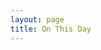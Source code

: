 ```yaml
---
layout: page
title: On This Day
---
```


<script>
onload = function (){
var today = new Date();
var month = today.getMonth()+1;
var day = today.getDate();
var OnThisDay ='/onthisday/sorry.html';
if (month == '01' && day == '01') {
OnThisDay ='/television/1986/a-royal-celebration-of-youth.html';
}
if (month == '01' && day == '05') {
OnThisDay ='/radio/alyn-ainsworth-and-the-bbcradio-orchestra.html';
}
if (month == '01' && day == '07') {
OnThisDay ='/television/opportunity-knocks/1974-01-07.html';
}
if (month == '01' && day == '13') {
OnThisDay ='/biography/biography.html#010';
}
if (month == '01' && day == '14') {
OnThisDay ='/television/opportunity-knocks/1974-01-14.html';
}
if (month == '01' && day == '25') {
OnThisDay ='/discography/singles/ma-hes-making-eyes-at-me.html';
}
if (month == '01' && day == '26') {
OnThisDay ='/publications/magazines/music-week.html';
}
if (month == '01' && day == '27') {
OnThisDay ='/publications/tvtimes/1979-01-27.html';
}
if (month == '01' && day == '29') {
OnThisDay ='/television/1986/this-is-your-life.html';
}
if (month == '01' && day == '31') {
OnThisDay ='https://fanzoflenazavaroni.github.io/television/1979/stars-in-their-eyes.html';
}
if (month == '2' && day == '13') {
OnThisDay ='/television/1982/the-les-dawson-show.html';
}
if (month == '2' && day == '14') {
OnThisDay ='/onthisday/02/02-14.html';
}
if (month == '2' && day == '15') {
OnThisDay ='/onthisday/02/02-15.html';
}
if (month == '2' && day == '16') {
OnThisDay ='/onthisday/02/02-16.html';
}
if (month == '2' && day == '18') {
OnThisDay ='/onthisday/02/02-18.html';
}
if (month == '2' && day == '20') {
OnThisDay ='http://bit.ly/SundayMail-LZ-2000-02-20';
}
if (month == '2' && day == '23') {
OnThisDay ='/onthisday/02/02-23.html';
}
if (month == '2' && day == '25') {
OnThisDay ='/onthisday/02/02-25.html';
}
if (month == '2' && day == '27') {
OnThisDay ='/onthisday/02/02-27.html';
}
if (month == '2' && day == '28') {
OnThisDay ='/onthisday/02-28.html';
}
if (month == '3' && day == '2') {
OnThisDay ='/onthisday/03/03-02.html';
}
if (month == '3' && day == '4') {
OnThisDay ='/onthisday/03/03-04.html';
}
if (month == '3' && day == '6') {
OnThisDay ='/onthisday/03/03-06.html';
}
if (month == '3' && day == '7') {
OnThisDay ='/onthisday/03/03-07.html';
}
if (month == '3' && day == '9') {
OnThisDay ='/onthisday/03/03-09.html';
}
if (month == '3' && day == '11') {
OnThisDay ='/onthisday/03/03-11.html';
}
if (month == '3' && day == '16') {
OnThisDay ='/onthisday/03/03-16.html';
}
if (month == '3' && day == '17') {
OnThisDay ='/onthisday/03/03-17.html';
}
if (month == '3' && day == '20') {
OnThisDay ='/onthisday/03/03-20.html';
}
if (month == '3' && day == '21') {
OnThisDay ='/onthisday/03/03-21.html';
}
if (month == '3' && day == '23') {
OnThisDay ='/onthisday/03/03-23.html';
}
if (month == '3' && day == '24') {
OnThisDay ='/onthisday/03/03-24.html';
}
if (month == '3' && day == '25') {
OnThisDay ='/onthisday/03/03-25.html';
}
if (month == '3' && day == '26') {
OnThisDay ='/onthisday/03/03-26.html';
}
if (month == '3' && day == '28') {
OnThisDay ='/onthisday/03/03-28.html';
}
if (month == '3' && day == '30') {
OnThisDay ='/onthisday/03/03-30.html';
}
if (month == '3' && day == '31') {
OnThisDay ='/onthisday/03/03-31.html';
}
if (month == '4' && day == '1') {
OnThisDay ='/onthisday/04/04-01.html';
}
if (month == '4' && day == '2') {
OnThisDay ='/onthisday/04/04-02.html';
}
if (month == '4' && day == '3') {
OnThisDay ='/onthisday/04/04-03.html';
}
if (month == '4' && day == '6') {
OnThisDay ='/onthisday/04/04-06.html';
}
if (month == '4' && day == '7') {
OnThisDay ='/onthisday/04/04-07.html';
}
if (month == '4' && day == '8') {
OnThisDay ='/onthisday/04/04-08.html';
}
if (month == '4' && day == '9') {
OnThisDay ='/onthisday/04/04-09.html';
}
if (month == '4' && day == '10') {
OnThisDay ='/onthisday/04/04-10.html';
}
if (month == '4' && day == '12') {
OnThisDay ='/onthisday/04/04-12.html';
}
if (month == '4' && day == '14') {
OnThisDay ='/onthisday/04/04-14.html';
}
if (month == '4' && day == '15') {
OnThisDay ='/onthisday/04/04-15.html';
}
if (month == '4' && day == '17') {
OnThisDay ='/onthisday/04/04-17.html';
}
if (month == '4' && day == '18') {
OnThisDay ='/onthisday/04/04-18.html';
}
if (month == '4' && day == '20') {
OnThisDay ='/onthisday/04/04-20.html';
}
if (month == '4' && day == '21') {
OnThisDay ='/onthisday/04/04-21.html';
}
if (month == '4' && day == '22') {
OnThisDay ='/onthisday/04/04-22.html';
}
if (month == '4' && day == '28') {
OnThisDay ='/onthisday/04/04-28.html';
}
if (month == '4' && day == '29') {
OnThisDay ='/onthisday/04/04-29.html';
}
if (month == '4' && day == '30') {
OnThisDay ='/onthisday/04/04-30.html';
}
if (month == '5' && day == '03') {
OnThisDay ='/onthisday/05/05-03.html';
}
if (month == '5' && day == '05') {
OnThisDay ='/onthisday/05/05-05.html';
}
if (month == '5' && day == '06') {
OnThisDay ='/onthisday/05/05-06.html';
}
if (month == '5' && day == '08') {
OnThisDay ='/onthisday/05/05-08.html';
}
if (month == '5' && day == '09') {
OnThisDay ='/onthisday/05/05-09.html';
}
if (month == '5' && day == '11') {
OnThisDay ='/onthisday/05/05-11.html';
}
if (month == '5' && day == '12') {
OnThisDay ='/onthisday/05/05-12.html';
}
if (month == '5' && day == '13') {
OnThisDay ='/onthisday/05/05-13.html';
}
if (month == '5' && day == '14') {
OnThisDay ='/onthisday/05/05-14.html';
}
if (month == '5' && day == '16') {
OnThisDay ='/onthisday/05/05-16.html';
}
if (month == '5' && day == '17') {
OnThisDay ='/onthisday/05/05-17.html';
}
if (month == '5' && day == '21') {
OnThisDay ='/onthisday/05/05-21.html';
}
if (month == '5' && day == '22') {
OnThisDay ='/onthisday/05/05-22.html';
}
if (month == '5' && day == '23') {
OnThisDay ='/onthisday/05/05-23.html';
}
if (month == '5' && day == '24') {
OnThisDay ='/onthisday/05/05-24.html';
}
if (month == '5' && day == '26') {
OnThisDay ='/onthisday/05/05-26.html';
}
if (month == '5' && day == '27') {
OnThisDay ='/onthisday/05/05-27.html';
}
if (month == '5' && day == '28') {
OnThisDay ='/onthisday/05/05-28.html';
}
if (month == '5' && day == '29') {
OnThisDay ='/onthisday/05/05-29.html';
}
if (month == '5' && day == '30') {
OnThisDay ='/onthisday/05/05-30.html';
}
if (month == '5' && day == '31') {
OnThisDay ='/onthisday/05/05-31.html';
}
if (month == '6' && day == '03') {
OnThisDay ='/onthisday/06/06-03.html';
}
if (month == '6' && day == '04') {
OnThisDay ='/onthisday/06/06-04.html';
}
if (month == '6' && day == '05') {
OnThisDay ='/onthisday/06/06-05.html';
}
if (month == '6' && day == '06') {
OnThisDay ='/onthisday/06/06-06.html';
}
if (month == '6' && day == '12') {
OnThisDay ='/onthisday/06/06-12.html';
}
if (month == '6' && day == '13') {
OnThisDay ='/onthisday/06/06-13.html';
}
if (month == '6' && day == '14') {
OnThisDay ='/onthisday/06/06-14.html';
}
if (month == '6' && day == '15') {
OnThisDay ='/onthisday/06/06-15.html';
}
if (month == '6' && day == '17') {
OnThisDay ='/onthisday/06/06-17.html';
}
if (month == '6' && day == '19') {
OnThisDay ='/onthisday/06/06-19.html';
}
if (month == '6' && day == '20') {
OnThisDay ='/onthisday/06/06-20.html';
}
if (month == '6' && day == '21') {
OnThisDay ='/onthisday/06/06-21.html';
}
if (month == '6' && day == '22') {
OnThisDay ='/onthisday/06/06-22.html';
}
if (month == '6' && day == '24') {
OnThisDay ='/onthisday/06/06-24.html';
}
if (month == '6' && day == '27') {
OnThisDay ='/onthisday/06/06-27.html';
}
if (month == '7' && day == '01') {
OnThisDay ='/onthisday/07/07-01.html';
}
if (month == '7' && day == '02') {
OnThisDay ='/onthisday/07/07-02.html';
}
if (month == '7' && day == '03') {
OnThisDay ='/onthisday/07/07-03.html';
}
if (month == '7' && day == '04') {
OnThisDay ='/onthisday/07/07-04.html';
}
if (month == '7' && day == '05') {
OnThisDay ='/onthisday/07/07-05.html';
}
if (month == '7' && day == '06') {
OnThisDay ='/onthisday/07/07-06.html';
}
if (month == '7' && day == '08') {
OnThisDay ='/onthisday/07/07-08.html';
}
if (month == '7' && day == '10') {
OnThisDay ='/onthisday/07/07-10.html';
}
if (month == '7' && day == '11') {
OnThisDay ='/onthisday/07/07-11.html';
}
if (month == '7' && day == '13') {
OnThisDay ='/onthisday/07/07-13.html';
}
if (month == '7' && day == '14') {
OnThisDay ='/onthisday/07/07-14.html';
}
if (month == '7' && day == '15') {
OnThisDay ='/onthisday/07/07-15.html';
}
if (month == '7' && day == '17') {
OnThisDay ='/onthisday/07/07-17.html';
}
if (month == '7' && day == '18') {
OnThisDay ='/theatre/1976/the-lena-zavaroni-show-1976-07-18.html';
}
if (month == '7' && day == '20') {
OnThisDay ='/theatre/1975/harold-fieldings-sunday-night-at-the-blackpool-opera-house.html';
}
if (month == '7' && day == '21') {
OnThisDay ='/theatre/1981/the-lena-zavaroni-show-1981-07-21.html';
}
if (month == '7' && day == '22') {
OnThisDay ='/onthisday/07/07-22.html';
}
if (month == '7' && day == '23') {
OnThisDay ='/theatre/1978/harold-fieldings-sunday-night-at-the-blackpool-opera-house.html';
}
if (month == '7' && day == '24') {
OnThisDay ='/television/hi-summer/hi-summer-02.html';
}
if (month == '7' && day == '25') {
OnThisDay ='/onthisday/07/07-25.html';
}
if (month == '7' && day == '26') {
OnThisDay ='/theatre/1978/personal-appearance-1978-07-26.html';
}
if (month == '7' && day == '27') {
OnThisDay ='/onthisday/07/07-27.html';
}
if (month == '7' && day == '28') {
OnThisDay ='/onthisday/07/07-28.html';
}
if (month == '7' && day == '29') {
OnThisDay ='/publications/emma/1978-07-29.html';
}
if (month == '7' && day == '30') {
OnThisDay ='/onthisday/07/07-30.html';
}
if (month == '7' && day == '31') {
OnThisDay ='/onthisday/07/07-31.html';
}
if (month == '8' && day == '01') {
OnThisDay ='/onthisday/08/08-01.html';
}
if (month == '8' && day == '02') {
OnThisDay ='/television/and-theres-more.html';
}
if (month == '8' && day == '03') {
OnThisDay ='/onthisday/08/08-03.html';
}
if (month == '8' && day == '06') {
OnThisDay ='/onthisday/08/08-06.html';
}
if (month == '8' && day == '07') {
OnThisDay ='/onthisday/08/08-07.html';
}
if (month == '8' && day == '08') {
OnThisDay ='/news/2002-08-08.html';
}
if (month == '8' && day == '09') {
OnThisDay ='/theatre/1981/harold-fieldings-sunday-night-at-the-blackpool-opera-house-1981-08-09.html';
}
if (month == '8' && day == '10') {
OnThisDay ='/onthisday/08/08-10.html';
}
if (month == '8' && day == '12') {
OnThisDay ='/onthisday/08/08-12.html';
}
if (month == '8' && day == '13') {
OnThisDay ='/onthisday/08/08-13.html';
}
if (month == '8' && day == '14') {
OnThisDay ='/television/hi-summer/hi-summer-05.html';
}
if (month == '8' && day == '15') {
OnThisDay ='/theatre/1976/sunday-startime-1976-08-15.html';
}
if (month == '8' && day == '16') {
OnThisDay ='/onthisday/08/08-16.html';
}
if (month == '8' && day == '17') {
OnThisDay ='/theatre/1975/the-lena-zavaroni-show-1975-08-17.html';
}
if (month == '8' && day == '19') {
OnThisDay ='/onthisday/08/08-19.html';
}
if (month == '8' && day == '20') {
OnThisDay ='/onthisday/08/08-20.html';
}
if (month == '8' && day == '21') {
OnThisDay ='/onthisday/08/08-21.html';
}
if (month == '8' && day == '22') {
OnThisDay ='/onthisday/08/08-22.html';
}
if (month == '8' && day == '23') {
OnThisDay ='/onthisday/08/08-23.html';
}
if (month == '8' && day == '24') {
OnThisDay ='/onthisday/08/08-24.html';
}
if (month == '8' && day == '25') {
OnThisDay ='/onthisday/08/08-25.html';
}
if (month == '8' && day == '26') {
OnThisDay ='/onthisday/08/08-26.html';
}
if (month == '8' && day == '27') {
OnThisDay ='/onthisday/08/08-27.html';
}
if (month == '8' && day == '28') {
OnThisDay ='/onthisday/08/08-28.html';
}
if (month == '8' && day == '29') {
OnThisDay ='/onthisday/08/08-29.html';
}
if (month == '8' && day == '30') {
OnThisDay ='/onthisday/08/08-30.html';
}
if (month == '8' && day == '31') {
OnThisDay ='/onthisday/08/08-31.html';
}
if (month == '9' && day == '01') {
OnThisDay ='/onthisday/09/09-01.html';
}
if (month == '9' && day == '02') {
OnThisDay ='/onthisday/09/09-02.html';
}
if (month == '9' && day == '03') {
OnThisDay ='/onthisday/09/09-03.html';
}
if (month == '9' && day == '04') {
OnThisDay ='/onthisday/09/09-04.html';
}
if (month == '9' && day == '05') {
OnThisDay ='/onthisday/09/09-05.html';
}
if (month == '9' && day == '06') {
OnThisDay ='/onthisday/09/09-06.html';
}
if (month == '9' && day == '07') {
OnThisDay ='/onthisday/09/09-07.html';
}
if (month == '9' && day == '09') {
OnThisDay ='/onthisday/09/09-09.html';
}
if (month == '9' && day == '10') {
OnThisDay ='/onthisday/09/09-10.html';
}
if (month == '9' && day == '11') {
OnThisDay ='/onthisday/09/09-11.html';
}
if (month == '9' && day == '12') {
OnThisDay ='/onthisday/09/09-12.html';
}
if (month == '9' && day == '13') {
OnThisDay ='/onthisday/09/09-13.html';
}
if (month == '9' && day == '14') {
OnThisDay ='/onthisday/09/09-14.html';
}
if (month == '9' && day == '15') {
OnThisDay ='/onthisday/09/09-15.html';
}
if (month == '9' && day == '16') {
OnThisDay ='/onthisday/09/09-16.html';
}
if (month == '9' && day == '17') {
OnThisDay ='/onthisday/09/09-17.html';
}
if (month == '9' && day == '18') {
OnThisDay ='/onthisday/09/09-18.html';
}
if (month == '9' && day == '19') {
OnThisDay ='/onthisday/09/09-19.html';
}
if (month == '9' && day == '20') {
OnThisDay ='/onthisday/09/09-20.html';
}
if (month == '9' && day == '21') {
OnThisDay ='/onthisday/09/09-21.html';
}
if (month == '9' && day == '22') {
OnThisDay ='/onthisday/09/09-22.html';
}
if (month == '9' && day == '23') {
OnThisDay ='/onthisday/09/09-23.html';
}
if (month == '9' && day == '24') {
OnThisDay ='/onthisday/09/09-24.html';
}
if (month == '9' && day == '25') {
OnThisDay ='/onthisday/09/09-25.html';
}
if (month == '9' && day == '26') {
OnThisDay ='/onthisday/09/09-26.html';
}
if (month == '9' && day == '27') {
OnThisDay ='/onthisday/09/09-27.html';
}
if (month == '9' && day == '28') {
OnThisDay ='/onthisday/09/09-28.html';
}
if (month == '9' && day == '29') {
OnThisDay ='/onthisday/09/09-29.html';
}
if (month == '9' && day == '30') {
OnThisDay ='/onthisday/09/09-30.html';
}
if (month == '10' && day == '01') {
OnThisDay ='/onthisday/10/10-01.html';
}
if (month == '10' && day == '02') {
OnThisDay ='/onthisday/10/10-02.html';
}
if (month == '10' && day == '03') {
OnThisDay ='/onthisday/10/10-03.html';
}
if (month == '10' && day == '04') {
OnThisDay ='/onthisday/10/10-04.html';
}
if (month == '10' && day == '05') {
OnThisDay ='/onthisday/10/10-05.html';
}
if (month == '10' && day == '06') {
OnThisDay ='/onthisday/10/10-06.html';
}
if (month == '10' && day == '07') {
OnThisDay ='/onthisday/10/10-07.html';
}
if (month == '10' && day == '08') {
OnThisDay ='/onthisday/10/10-08.html';
}
if (month == '10' && day == '09') {
OnThisDay ='/onthisday/10/10-09.html';
}
if (month == '10' && day == '10') {
OnThisDay ='/onthisday/10/10-10.html';
}
if (month == '10' && day == '11') {
OnThisDay ='/onthisday/10/10-11.html';
}
if (month == '10' && day == '12') {
OnThisDay ='/onthisday/10/10-12.html';
}
if (month == '10' && day == '13') {
OnThisDay ='/onthisday/10/10-13.html';
}
if (month == '10' && day == '14') {
OnThisDay ='/onthisday/10/10-14.html';
}
if (month == '10' && day == '15') {
OnThisDay ='/onthisday/10/10-15.html';
}
if (month == '10' && day == '16') {
OnThisDay ='/onthisday/10/10-16.html';
}
if (month == '10' && day == '17') {
OnThisDay ='/onthisday/10/10-17.html';
}
if (month == '10' && day == '18') {
OnThisDay ='/onthisday/10/10-18.html';
}
if (month == '10' && day == '19') {
OnThisDay ='/onthisday/10/10-19.html';
}
if (month == '10' && day == '20') {
OnThisDay ='/onthisday/10/10-20.html';
}
if (month == '10' && day == '21') {
OnThisDay ='/onthisday/10/10-21.html';
}
if (month == '10' && day == '22') {
OnThisDay ='/onthisday/10/10-22.html';
}
if (month == '10' && day == '23') {
OnThisDay ='/onthisday/10/10-23.html';
}
if (month == '10' && day == '24') {
OnThisDay ='/onthisday/10/10-24.html';
}
if (month == '10' && day == '25') {
OnThisDay ='/onthisday/10/10-25.html';
}
if (month == '10' && day == '26') {
OnThisDay ='/onthisday/10/10-26.html';
}
if (month == '10' && day == '27') {
OnThisDay ='/onthisday/10/10-27.html';
}
if (month == '10' && day == '28') {
OnThisDay ='/onthisday/10/10-28.html';
}
if (month == '10' && day == '29') {
OnThisDay ='/onthisday/10/10-29.html';
}
if (month == '10' && day == '30') {
OnThisDay ='/onthisday/10/10-30.html';
}
if (month == '10' && day == '31') {
OnThisDay ='/onthisday/10/10-31.html';
}
if (month == '11' && day == '01') {
OnThisDay ='/onthisday/11/11-01.html';
}
if (month == '11' && day == '02') {
OnThisDay ='/onthisday/11/11-02.html';
}
if (month == '11' && day == '03') {
OnThisDay ='/onthisday/11/11-03.html';
}
if (month == '11' && day == '04') {
OnThisDay ='/onthisday/11/11-04.html';
}
if (month == '11' && day == '05') {
OnThisDay ='/onthisday/11/11-05.html';
}
if (month == '11' && day == '06') {
OnThisDay ='/onthisday/11/11-06.html';
}
if (month == '11' && day == '07') {
OnThisDay ='/onthisday/11/11-07.html';
}
if (month == '11' && day == '08') {
OnThisDay ='/onthisday/11/11-08.html';
}
if (month == '11' && day == '09') {
OnThisDay ='/onthisday/11/11-09.html';
}
if (month == '11' && day == '10') {
OnThisDay ='/onthisday/11/11-10.html';
}
if (month == '11' && day == '11') {
OnThisDay ='/onthisday/11/11-11.html';
}
if (month == '11' && day == '12') {
OnThisDay ='/onthisday/11/11-12.html';
}
if (month == '11' && day == '13') {
OnThisDay ='/onthisday/11/11-13.html';
}
if (month == '11' && day == '14') {
OnThisDay ='/onthisday/11/11-14.html';
}
if (month == '11' && day == '15') {
OnThisDay ='/onthisday/11/11-15.html';
}
if (month == '11' && day == '16') {
OnThisDay ='/onthisday/11/11-16.html';
}
if (month == '11' && day == '17') {
OnThisDay ='/onthisday/11/11-17.html';
}
if (month == '11' && day == '18') {
OnThisDay ='/onthisday/11/11-18.html';
}
if (month == '11' && day == '19') {
OnThisDay ='/onthisday/11/11-19.html';
}
if (month == '11' && day == '20') {
OnThisDay ='/onthisday/11/11-20.html';
}
if (month == '11' && day == '21') {
OnThisDay ='/onthisday/11/11-21.html';
}
if (month == '11' && day == '22') {
OnThisDay ='/onthisday/11/11-22.html';
}
if (month == '11' && day == '23') {
OnThisDay ='/onthisday/11/11-23.html';
}
if (month == '11' && day == '24') {
OnThisDay ='/onthisday/11/11-24.html';
}
if (month == '11' && day == '25') {
OnThisDay ='/onthisday/11/11-25.html';
}
if (month == '11' && day == '26') {
OnThisDay ='/onthisday/11/11-26.html';
}
if (month == '11' && day == '27') {
OnThisDay ='/onthisday/11/11-27.html';
}
if (month == '11' && day == '28') {
OnThisDay ='/onthisday/11/11-28.html';
}
if (month == '11' && day == '29') {
OnThisDay ='/onthisday/11/11-29.html';
}
if (month == '11' && day == '30') {
OnThisDay ='/onthisday/11/11-30.html';
}
if (month == '12' && day == '01') {
OnThisDay ='/onthisday/12/12-01.html';
}
if (month == '12' && day == '02') {
OnThisDay ='/onthisday/12/12-02.html';
}
if (month == '12' && day == '03') {
OnThisDay ='/onthisday/12/12-03.html';
}
if (month == '12' && day == '04') {
OnThisDay ='/onthisday/12/12-04.html';
}
if (month == '12' && day == '05') {
OnThisDay ='/onthisday/12/12-05.html';
}
if (month == '12' && day == '06') {
OnThisDay ='/onthisday/12/12-06.html';
}
if (month == '12' && day == '07') {
OnThisDay ='/onthisday/12/12-07.html';
}
if (month == '12' && day == '08') {
OnThisDay ='/onthisday/12/12-08.html';
}
if (month == '12' && day == '09') {
OnThisDay ='/onthisday/12/12-09.html';
}
if (month == '12' && day == '10') {
OnThisDay ='/onthisday/12/12-10.html';
}
if (month == '12' && day == '11') {
OnThisDay ='/onthisday/12/12-11.html';
}
if (month == '12' && day == '12') {
OnThisDay ='/onthisday/12/12-12.html';
}
if (month == '12' && day == '13') {
OnThisDay ='/onthisday/12/12-13.html';
}
if (month == '12' && day == '14') {
OnThisDay ='/onthisday/12/12-14.html';
}
if (month == '12' && day == '15') {
OnThisDay ='/onthisday/12/12-15.html';
}
if (month == '12' && day == '16') {
OnThisDay ='/onthisday/12/12-16.html';
}
if (month == '12' && day == '17') {
OnThisDay ='/onthisday/12/12-17.html';
}
if (month == '12' && day == '18') {
OnThisDay ='/onthisday/12/12-18.html';
}
if (month == '12' && day == '19') {
OnThisDay ='/onthisday/12/12-19.html';
}
if (month == '12' && day == '20') {
OnThisDay ='/onthisday/12/12-20.html';
}
if (month == '12' && day == '21') {
OnThisDay ='/onthisday/12/12-21.html';
}
if (month == '12' && day == '22') {
OnThisDay ='/onthisday/12/12-22.html';
}
if (month == '12' && day == '23') {
OnThisDay ='/onthisday/12/12-23.html';
}
if (month == '12' && day == '24') {
OnThisDay ='/onthisday/12/12-25.html';
}
if (month == '12' && day == '25') {
OnThisDay ='/onthisday/12/12-25.html';
}
if (month == '12' && day == '26') {
OnThisDay ='/onthisday/12/12-26.html';
}
if (month == '12' && day == '27') {
OnThisDay ='/onthisday/12/12-27.html';
}
if (month == '12' && day == '28') {
OnThisDay ='/onthisday/12/12-28.html';
}
if (month == '12' && day == '29') {
OnThisDay ='/onthisday/12/12-29.html';
}
window.location.href = OnThisDay;
}
</script>

